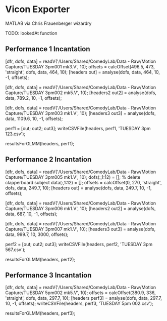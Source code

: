 Vicon Exporter
==============

MATLAB via Chris Frauenberger wizardry

TODO:
lookedAt function


Performance 1 Incantation
-------------------------
[dfr, dofs, data] = readV('/Users/Shared/ComedyLab/Data - Raw/Motion Capture/TUESDAY 3pm001 mk3.V', 10);
offsets = calcOffset(496.5, 473, 'straight', dofs, data, 464, 10);
[headers out] = analyse(dofs, data, 464, 10, -1, offsets);

[dfr, dofs, data] = readV('/Users/Shared/ComedyLab/Data - Raw/Motion Capture/TUESDAY 3pm002 mk5.V', 10);
[headers2 out2] = analyse(dofs, data, 789.2, 10, -1, offsets);

[dfr, dofs, data] = readV('/Users/Shared/ComedyLab/Data - Raw/Motion Capture/TUESDAY 3pm003 mk1.V', 10);
[headers3 out3] = analyse(dofs, data, 1109.6, 10, -1, offsets);

perf1 = [out; out2; out3];
writeCSVFile(headers, perf1, 'TUESDAY 3pm 123.csv');

resultsForGLMM(headers, perf1);

Performance 2 Incantation
-------------------------

[dfr, dofs, data] = readV('/Users/Shared/ComedyLab/Data - Raw/Motion Capture/TUESDAY 3pm005 mk1.V', 10);
dofs(:,1:12) = []; % delete clapperboard subject
data(:,1:12) = [];
offsets = calcOffset(0, 270, 'straight', dofs, data, 249.7, 10);
[headers out] = analyse(dofs, data, 249.7, 10, -1, offsets);

[dfr, dofs, data] = readV('/Users/Shared/ComedyLab/Data - Raw/Motion Capture/TUESDAY 3pm006 mk1.V', 10);
[headers2 out2] = analyse(dofs, data, 687, 10, -1, offsets);

[dfr, dofs, data] = readV('/Users/Shared/ComedyLab/Data - Raw/Motion Capture/TUESDAY 3pm007 mk1.V', 10);
[headers3 out3] = analyse(dofs, data, 999.7, 10, 3000, offsets);

perf2 = [out; out2; out3];
writeCSVFile(headers, perf2, 'TUESDAY 3pm 567.csv');

resultsForGLMM(headers, perf2);

Performance 3 Incantation
-------------------------

[dfr, dofs, data] = readV('/Users/Shared/ComedyLab/Data - Raw/Motion Capture/TUESDAY 5pm002 mk5.V', 10);
offsets = calcOffset(380.9, 336, 'straight', dofs, data, 297.7, 10);
[headers perf3] = analyse(dofs, data, 297.7, 10, -1, offsets);
writeCSVFile(headers, perf3, 'TUESDAY 5pm 002.csv');

resultsForGLMM(headers, perf3);